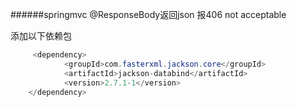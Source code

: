 ######springmvc @ResponseBody返回json 报406 not acceptable

添加以下依赖包
```java
     <dependency>
            <groupId>com.fasterxml.jackson.core</groupId>
            <artifactId>jackson-databind</artifactId>
            <version>2.7.1-1</version>
    </dependency>

```
